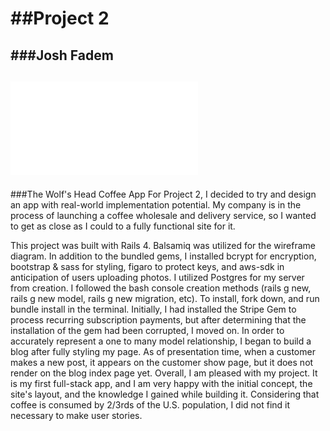 ##Project 2
================================
###Josh Fadem
-
![](app/assets/images/whcoffee.pdf)
-
###The Wolf's Head Coffee App 
For Project 2, I decided to try and design an app with real-world implementation potential. My company is in the process of launching a coffee wholesale and delivery service, so I wanted to get as close as I could to a fully functional site for it. 

This project was built with Rails 4. Balsamiq was utilized for the wireframe diagram. In addition to the bundled gems, I installed bcrypt for encryption, bootstrap & sass for styling, figaro to protect keys, and aws-sdk in anticipation of users uploading photos. I utilized Postgres for my server from creation. I followed the bash console creation methods (rails g new, rails g new model, rails g new migration, etc). To install, fork down, and run bundle install in the terminal. Initially, I had installed the Stripe Gem to process recurring subscription payments, but after determining that the installation of the gem had been corrupted, I moved on. In order to accurately represent a one to many model relationship, I began to build a blog after fully styling my page. As of presentation time, when a customer makes a new post, it appears on the customer show page, but it does not render on the blog index page yet. Overall, I am pleased with my project. It is my first full-stack app, and I am very happy with the initial concept, the site's layout, and the knowledge I gained while building it. Considering that coffee is consumed by 2/3rds of the U.S. population, I did not find it necessary to make user stories. 
